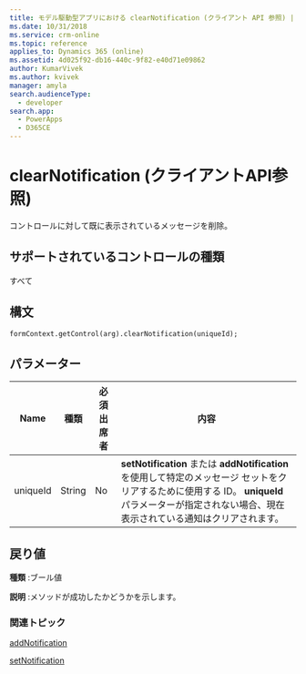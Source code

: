 ```yaml
---
title: モデル駆動型アプリにおける clearNotification (クライアント API 参照) | MicrosoftDocs
ms.date: 10/31/2018
ms.service: crm-online
ms.topic: reference
applies_to: Dynamics 365 (online)
ms.assetid: 4d025f92-db16-440c-9f82-e40d71e09862
author: KumarVivek
ms.author: kvivek
manager: amyla
search.audienceType:
  - developer
search.app:
  - PowerApps
  - D365CE
---
```

# <a name="clearnotification-client-api-reference"></a>clearNotification (クライアントAPI参照)



コントロールに対して既に表示されているメッセージを削除。

## <a name="control-types-supported"></a>サポートされているコントロールの種類

すべて

## <a name="syntax"></a>構文

`formContext.getControl(arg).clearNotification(uniqueId);`

## <a name="parameters"></a>パラメーター

|Name | 種類​​ | 必須出席者 | 内容|
|--|--|--|--|
|uniqueId |String |No|**setNotification** または **addNotification** を使用して特定のメッセージ セットをクリアするために使用する ID。 **uniqueId** パラメーターが指定されない場合、現在表示されている通知はクリアされます。| 


## <a name="return-value"></a>戻り値

**種類** :ブール値 

**説明** :メソッドが成功したかどうかを示します。 

### <a name="related-topics"></a>関連トピック

[addNotification](addNotification.md)

[setNotification](setNotification.md)